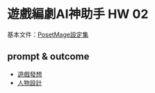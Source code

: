 # 遊戲編劇AI神助手 HW 02


基本文件：[PosetMage設定集](https://posetmage.com/SettingBook)

## prompt & outcome
* [遊戲發想](./Task01.md)
* [人物設計](./Task02.md)